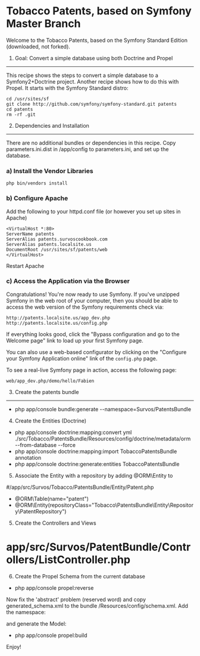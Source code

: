 Tobacco Patents, based on Symfony Master Branch
========================

Welcome to the Tobacco Patents, based on the Symfony Standard Edition (downloaded, not forked).

1) Goal: Convert a simple database using both Doctrine and Propel
--------------------------------

This recipe shows the steps to convert a simple database to a Symfony2+Doctrine project.  Another recipe shows how to do this with Propel.  It starts with the Symfony Standard distro:

    cd /usr/sites/sf
    git clone http://github.com/symfony/symfony-standard.git patents
    cd patents
    rm -rf .git

2) Dependencies and Installation
---------------

There are no additional bundles or dependencies in this recipe.  Copy parameters.ini.dist
in /app/config to parameters.ini, and set up the database.

### a) Install the Vendor Libraries

    php bin/vendors install

### b) Configure Apache

Add the following to your httpd.conf file (or however you set up sites in Apache)

    <VirtualHost *:80>
    ServerName patents
    ServerAlias patents.survoscookbook.com
    ServerAlias patents.localsite.us
    DocumentRoot /usr/sites/sf/patents/web
    </VirtualHost>


Restart Apache

### c) Access the Application via the Browser

Congratulations! You're now ready to use Symfony. If you've unzipped Symfony
in the web root of your computer, then you should be able to access the
web version of the Symfony requirements check via:

    http://patents.localsite.us/app_dev.php
    http://patents.localsite.us/config.php

If everything looks good, click the "Bypass configuration and go to the Welcome page"
link to load up your first Symfony page.

You can also use a web-based configurator by clicking on the "Configure your
Symfony Application online" link of the ``config.php`` page.

To see a real-live Symfony page in action, access the following page:

    web/app_dev.php/demo/hello/Fabien

3) Create the patents bundle
-----------------------

* php app/console bundle:generate --namespace=Survos/PatentsBundle

4) Create the Entities (Doctrine)

* php app/console doctrine:mapping:convert yml ./src/Tobacco/PatentsBundle/Resources/config/doctrine/metadata/orm --from-database --force
* php app/console doctrine:mapping:import TobaccoPatentsBundle annotation
* php app/console doctrine:generate:entities TobaccoPatentsBundle

5) Associate the Entity with a repository by adding @ORM\Entity to

 #/app/src/Survos/Tobacco/PatentsBundle/Entity/Patent.php
 * @ORM\Table(name="patent")
 * @ORM\Entity(repositoryClass="Tobacco\PatentsBundle\Entity\Repository\PatentRepository")

5) Create the Controllers and Views

 # app/src/Survos/PatentBundle/Controllers/ListController.php

 
6) Create the Propel Schema from the current database

* php app/console propel:reverse

Now fix the 'abstract' problem (reserved word) and copy generated_schema.xml to the bundle /Resources/config/schema.xml.  Add the namespace:

 <!-- app/src/Tobacco/PatentsBundle/Resource/config/schema.xml -->
 <?xml version="1.0" encoding="UTF-8"?>
 <database name="default" namespace="Tobacco\PatentsBundle\Model" defaultIdMethod="native">

and generate the Model:

* php app/console propel:build



Enjoy!
